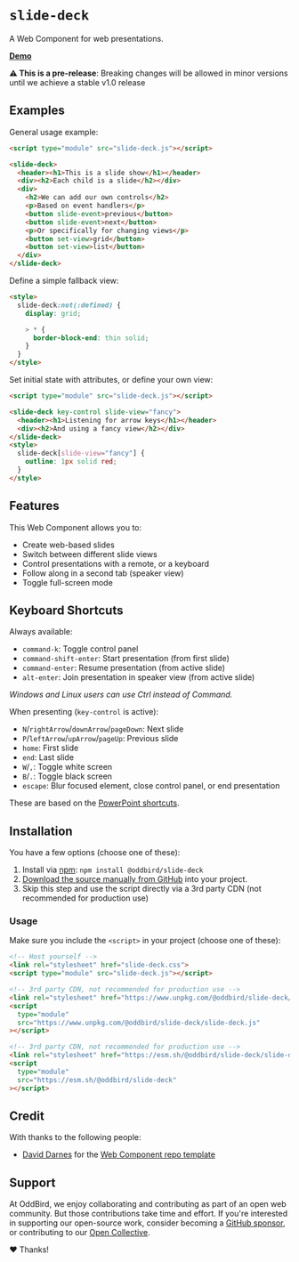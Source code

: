 # `slide-deck`

A Web Component for web presentations.

**[Demo](https://slide-deck.netlify.app)**

**⚠️ This is a pre-release**:
Breaking changes will be allowed in minor versions
until we achieve a stable v1.0 release

## Examples

General usage example:

```html
<script type="module" src="slide-deck.js"></script>

<slide-deck>
  <header><h1>This is a slide show</h1></header>
  <div><h2>Each child is a slide</h2></div>
  <div>
    <h2>We can add our own controls</h2>
    <p>Based on event handlers</p>
    <button slide-event>previous</button>
    <button slide-event>next</button>
    <p>Or specifically for changing views</p>
    <button set-view>grid</button>
    <button set-view>list</button>
  </div>
</slide-deck>
```

Define a simple fallback view:

```html
<style>
  slide-deck:not(:defined) {
    display: grid;

    > * {
      border-block-end: thin solid;
    }
  }
</style>
```

Set initial state with attributes,
or define your own view:

```html
<script type="module" src="slide-deck.js"></script>

<slide-deck key-control slide-view="fancy">
  <header><h1>Listening for arrow keys</h1></header>
  <div><h2>And using a fancy view</h2></div>
</slide-deck>
<style>
  slide-deck[slide-view="fancy"] {
    outline: 1px solid red;
  }
</style>
```

## Features

This Web Component allows you to:

- Create web-based slides
- Switch between different slide views
- Control presentations with a remote, or a keyboard
- Follow along in a second tab (speaker view)
- Toggle full-screen mode

## Keyboard Shortcuts

Always available:

- `command-k`: Toggle control panel
- `command-shift-enter`: Start presentation (from first slide)
- `command-enter`: Resume presentation (from active slide)
- `alt-enter`: Join presentation in speaker view (from active slide)

*Windows and Linux users can use Ctrl instead of Command.*

When presenting (`key-control` is active):

- `N`/`rightArrow`/`downArrow`/`pageDown`: Next slide
- `P`/`leftArrow`/`upArrow`/`pageUp`: Previous slide
- `home`: First slide
- `end`: Last slide
- `W`/`,`: Toggle white screen
- `B`/`.`: Toggle black screen
- `escape`: Blur focused element, close control panel, or end presentation

These are based on
the [PowerPoint shortcuts](https://support.microsoft.com/en-us/office/use-keyboard-shortcuts-to-deliver-powerpoint-presentations-1524ffce-bd2a-45f4-9a7f-f18b992b93a0#bkmk_frequent_macos).

## Installation

You have a few options (choose one of these):

1. Install via [npm](https://www.npmjs.com/package/@oddbird/slide-deck): `npm install @oddbird/slide-deck`
1. [Download the source manually from GitHub](https://github.com/oddbird/slide-deck/releases) into your project.
1. Skip this step and use the script directly via a 3rd party CDN (not recommended for production use)

### Usage

Make sure you include the `<script>` in your project (choose one of these):

```html
<!-- Host yourself -->
<link rel="stylesheet" href="slide-deck.css">
<script type="module" src="slide-deck.js"></script>
```

```html
<!-- 3rd party CDN, not recommended for production use -->
<link rel="stylesheet" href="https://www.unpkg.com/@oddbird/slide-deck/slide-deck.css">
<script
  type="module"
  src="https://www.unpkg.com/@oddbird/slide-deck/slide-deck.js"
></script>
```

```html
<!-- 3rd party CDN, not recommended for production use -->
<link rel="stylesheet" href="https://esm.sh/@oddbird/slide-deck/slide-deck.css">
<script
  type="module"
  src="https://esm.sh/@oddbird/slide-deck"
></script>
```

## Credit

With thanks to the following people:

- [David Darnes](https://darn.es/) for the
  [Web Component repo template](https://github.com/daviddarnes/component-template)

## Support

At OddBird,
we enjoy collaborating and contributing
as part of an open web community.
But those contributions take time and effort.
If you're interested in supporting our
open-source work,
consider becoming a
[GitHub sponsor](https://github.com/sponsors/oddbird),
or contributing to our
[Open Collective](https://opencollective.com/oddbird-open-source).

❤️ Thanks!
